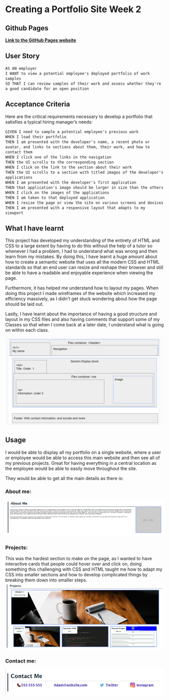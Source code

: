 # Creating a Portfolio Site Week 2

## Github Pages

**[Link to the GitHub Pages website](https://amillsy.github.io/Creating-a-Portfolio-Site-Week-2/ "Portfolio page website")**

## User Story

```
AS AN employer
I WANT to view a potential employee's deployed portfolio of work samples
SO THAT I can review samples of their work and assess whether they're a good candidate for an open position
```

## Acceptance Criteria

Here are the critical requirements necessary to develop a portfolio that satisfies a typical hiring manager’s needs:

```
GIVEN I need to sample a potential employee's previous work
WHEN I load their portfolio
THEN I am presented with the developer's name, a recent photo or avatar, and links to sections about them, their work, and how to contact them
WHEN I click one of the links in the navigation
THEN the UI scrolls to the corresponding section
WHEN I click on the link to the section about their work
THEN the UI scrolls to a section with titled images of the developer's applications
WHEN I am presented with the developer's first application
THEN that application's image should be larger in size than the others
WHEN I click on the images of the applications
THEN I am taken to that deployed application
WHEN I resize the page or view the site on various screens and devices
THEN I am presented with a responsive layout that adapts to my viewport
```

## What I have learnt

This project has developed my understanding of the entirety of HTML and CSS to a large extent by having to do this without the help of a tutor so whenever I had a problem, I had to understand what was wrong and then learn from my mistakes. By doing this, I have learnt a huge amount about how to create a semantic website that uses all the modern CSS and HTML standards so that an end user can resize and reshape their browser and still be able to have a readable and enjoyable experience when
viewing the page.

Furthermore, it has helped me understand how to layout my pages. When doing this project I made wireframes of the website which increased my efficiency massively, as I didn't get stuck wondering about how the page should be laid out.

Lastly, I have learnt about the importance of having a good structure and layout in my CSS files and also having comments that support some of my Classes so that when I come back at a later date, I understand what is going on within each class.

![Google slides Image of the wireframe](./assets/images/READMEImages/Wireframe.png)

## Usage

I would be able to display all my portfolio on a single website, where a user or employee would be able to access this main website and then see all of my previous projects. Great for having everything in a central location as the employee would be able to easily move throughout the site.

They would be able to get all the main details as there is:

### About me:

![About me section](./assets/images/READMEImages/About%20me.png)

### Projects:

This was the hardest section to make on the page, as I wanted to have interactive cards that people could hover over and click on, doing something this challenging with CSS and HTML taught me how to adapt my CSS into smaller sections and how to develop complicated things by breaking them down into smaller steps.
![Project section](./assets/images/READMEImages/Projects.png)

### Contact me:

![Contact me Section](./assets/images/READMEImages/Contact%20me.png)
